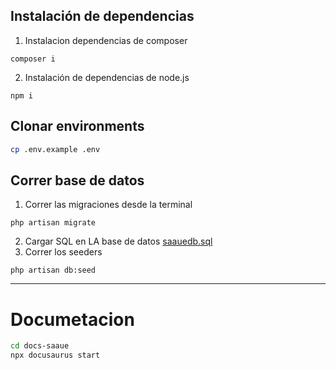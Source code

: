 ## Instalación de dependencias
1. Instalacion dependencias de composer
```
composer i
```

2. Instalación de dependencias de node.js
```
npm i
```
## Clonar environments
```bash
cp .env.example .env
```

## Correr base de datos 

1. Correr las migraciones desde la terminal
```
php artisan migrate
```
2. Cargar SQL en LA base de datos [saauedb.sql](./saauedb.sql)
3. Correr los seeders
```
php artisan db:seed
```
---

# Documetacion
```bash
cd docs-saaue
npx docusaurus start
```
